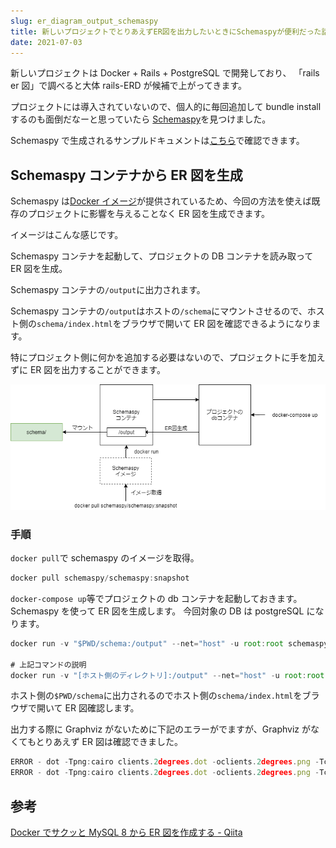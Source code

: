 ```yaml
---
slug: er_diagram_output_schemaspy
title: 新しいプロジェクトでとりあえずER図を出力したいときにSchemaspyが便利だった話
date: 2021-07-03
---
```


新しいプロジェクトは Docker + Rails + PostgreSQL で開発しており、 「rails er 図」で調べると大体 rails-ERD が候補で上がってきます。

プロジェクトには導入されていないので、個人的に毎回追加して bundle install するのも面倒だなーと思っていたら [Schemaspy](http://schemaspy.org/)を見つけました。

Schemaspy で生成されるサンプルドキュメントは[こちら](http://schemaspy.org/sample/index.html)で確認できます。

## Schemaspy コンテナから ER 図を生成

Schemaspy は[Docker イメージ](https://hub.docker.com/r/schemaspy/schemaspy/)が提供されているため、今回の方法を使えば既存のプロジェクトに影響を与えることなく ER 図を生成できます。

イメージはこんな感じです。

Schemaspy コンテナを起動して、プロジェクトの DB コンテナを読み取って ER 図を生成。

Schemaspy コンテナの`/output`に出力されます。

Schemaspy コンテナの`/output`はホストの`/schema`にマウントさせるので、ホスト側の`schema/index.html`をブラウザで開いて ER 図を確認できるようになります。

特にプロジェクト側に何かを追加する必要はないので、プロジェクトに手を加えずに ER 図を出力することができます。

![](img1.png)

### 手順

`docker pull`で schemaspy のイメージを取得。

```javascript
docker pull schemaspy/schemaspy:snapshot
```

`docker-compose up`等でプロジェクトの db コンテナを起動しておきます。
Schemaspy を使って ER 図を生成します。
今回対象の DB は postgreSQL になります。

```javascript
docker run -v "$PWD/schema:/output" --net="host" -u root:root schemaspy/schemaspy:snapshot -t pgsql -host localhost:5432 -db app_development -u root -p app_dev_password -connprops useSSL\\\\=false -all

# 上記コマンドの説明
docker run -v "[ホスト側のディレクトリ]:/output" --net="host" -u root:root schemaspy/schemaspy:snapshot -t [データベースの種類] -host localhost:[DBの接続ポート] -db [DB名] -u [DBのユーザー名] -p [DBのパスワード] -connprops useSSL\\\\=false -all
```

ホスト側の`$PWD/schema`に出力されるのでホスト側の`schema/index.html`をブラウザで開いて ER 図確認します。

出力する際に Graphviz がないために下記のエラーがでますが、Graphviz がなくてもとりあえず ER 図は確認できました。

```javascript
ERROR - dot -Tpng:cairo clients.2degrees.dot -oclients.2degrees.png -Tcmapx: in label of node inspections
ERROR - dot -Tpng:cairo clients.2degrees.dot -oclients.2degrees.png -Tcmapx: Warning: cell size too small for content
```

## 参考

[Docker でサクッと MySQL 8 から ER 図を作成する \- Qiita](https://qiita.com/ngyuki/items/4efa0734e8d8582bfc16)
